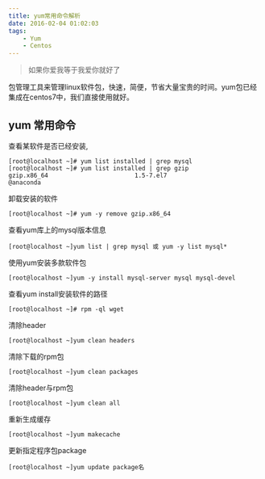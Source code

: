 ```yaml
---
title: yum常用命令解析
date: 2016-02-04 01:02:03
tags:
    - Yum
    - Centos
---
```


> 如果你爱我等于我爱你就好了

包管理工具来管理linux软件包，快速，简便，节省大量宝贵的时间。yum包已经集成在centos7中，我们直接使用就好。

<!-- more -->

## yum 常用命令

查看某软件是否已经安装,
```
[root@localhost ~]# yum list installed | grep mysql
[root@localhost ~]# yum list installed | grep gzip
gzip.x86_64                        1.5-7.el7                           @anaconda
```

卸载安装的软件
```
[root@localhost ~]# yum -y remove gzip.x86_64
```

查看yum库上的mysql版本信息
```
[root@localhost ~]yum list | grep mysql 或 yum -y list mysql*
```

使用yum安装多款软件包
```
[root@localhost ~]yum -y install mysql-server mysql mysql-devel 
```

查看yum install安装软件的路径
```
[root@localhost ~]# rpm -ql wget
```

清除header
```
[root@localhost ~]yum clean headers 
```

清除下载的rpm包
```
[root@localhost ~]yum clean packages  
```

清除header与rpm包
```
[root@localhost ~]yum clean all  
```

重新生成缓存
```
[root@localhost ~]yum makecache
```

更新指定程序包package
```
[root@localhost ~]yum update package名 
```